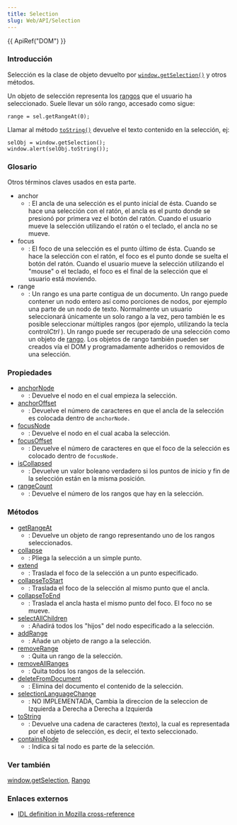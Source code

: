 ```yaml
---
title: Selection
slug: Web/API/Selection
---
```


{{ ApiRef("DOM") }}

### Introducción

Selección es la clase de objeto devuelto por [`window.getSelection()`](/es/DOM/window.getSelection) y otros métodos.

Un objeto de selección representa los [rangos](/es/DOM/range) que el usuario ha seleccionado. Suele llevar un sólo rango, accesado como sigue:

```
range = sel.getRangeAt(0);
```

Llamar al método [`toString()`](/es/DOM/Selection/toString) devuelve el texto contenido en la selección, ej:

```
selObj = window.getSelection();
window.alert(selObj.toString());
```

### Glosario

Otros términos claves usados en esta parte.

- anchor
  - : El ancla de una selección es el punto inicial de ésta. Cuando se hace una selección con el ratón, el ancla es el punto donde se presionó por primera vez el botón del ratón. Cuando el usuario mueve la selección utilizando el ratón o el teclado, el ancla no se mueve.
- focus
  - : El foco de una selección es el punto último de ésta. Cuando se hace la selección con el ratón, el foco es el punto donde se suelta el botón del ratón. Cuando el usuario mueve la selección utilizando el "mouse" o el teclado, el foco es el final de la selección que el usuario está moviendo.
- range
  - : Un rango es una parte contigua de un documento. Un rango puede contener un nodo entero así como porciones de nodos, por ejemplo una parte de un nodo de texto. Normalmente un usuario seleccionará únicamente un solo rango a la vez, pero también le es posible seleccionar múltiples rangos (por ejemplo, utilizando la tecla control*Ctrl* ). Un rango puede ser recuperado de una selección como un objeto de [rango](/es/DOM/range). Los objetos de rango también pueden ser creados vía el DOM y programadamente adheridos o removidos de una selección.

### Propiedades

- [anchorNode](/es/DOM/Selection/anchorNode)
  - : Devuelve el nodo en el cual empieza la selección.
- [anchorOffset](/es/DOM/Selection/anchorOffset)
  - : Devuelve el número de caracteres en que el ancla de la selección es colocada dentro de `anchorNode.`
- [focusNode](/es/DOM/Selection/focusNode)
  - : Devuelve el nodo en el cual acaba la selección.
- [focusOffset](/es/DOM/Selection/focusOffset)
  - : Devuelve el número de caracteres en que el foco de la selección es colocado dentro de `focusNode.`
- [isCollapsed](/es/DOM/Selection/isCollapsed)
  - : Devuelve un valor boleano verdadero si los puntos de inicio y fin de la selección están en la misma posición.
- [rangeCount](/es/DOM/Selection/rangeCount)
  - : Devuelve el número de los rangos que hay en la selección.

### Métodos

- [getRangeAt](/es/DOM/Selection/getRangeAt)
  - : Devuelve un objeto de rango representando uno de los rangos seleccionados.
- [collapse](/es/DOM/Selection/collapse)
  - : Pliega la selección a un simple punto.
- [extend](/es/DOM/Selection/extend)
  - : Traslada el foco de la selección a un punto especificado.
- [collapseToStart](/es/DOM/Selection/collapseToStart)
  - : Traslada el foco de la selección al mismo punto que el ancla.
- [collapseToEnd](/es/DOM/Selection/collapseToEnd)
  - : Traslada el ancla hasta el mismo punto del foco. El foco no se mueve.
- [selectAllChildren](/es/DOM/Selection/selectAllChildren)
  - : Añadirá todos los "hijos" del nodo especificado a la selección.
- [addRange](/es/DOM/Selection/addRange)
  - : Añade un objeto de rango a la selección.
- [removeRange](/es/DOM/Selection/removeRange)
  - : Quita un rango de la selección.
- [removeAllRanges](/es/DOM/Selection/removeAllRanges)
  - : Quita todos los rangos de la selección.
- [deleteFromDocument](/es/DOM/Selection/deleteFromDocument)
  - : Elimina del documento el contenido de la selección.
- [selectionLanguageChange](/es/DOM/Selection/selectionLanguageChange)
  - : NO IMPLEMENTADA, Cambia la direccion de la seleccion de Izquierda a Derecha a Derecha a Izquierda
- [toString](/es/DOM/Selection/toString)
  - : Devuelve una cadena de caracteres (texto), la cual es representada por el objeto de selección, es decir, el texto seleccionado.
- [containsNode](/es/DOM/Selection/containsNode)
  - : Indica si tal nodo es parte de la selección.

### Ver también

[window.getSelection](/es/DOM/window.getSelection), [Rango](/es/DOM/range)

### Enlaces externos

- [IDL definition in Mozilla cross-reference](http://lxr.mozilla.org/mozilla/source/content/base/public/nsISelection.idl)
